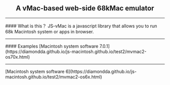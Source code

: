<center><h2>A vMac-based web-side 68kMac emulator</h2></center>
<hr>
#### What is this？
JS-vMac is a javascript library that allows you to run 68k Macintosh system or apps in browser.
<hr>
#### Examples
[Macintosh system software 7.0.1](https://diamondda.github.io/js-macintosh.github.io/test2/mvmac2-os70x.html)
<hr>
[Macintosh system software 6](https://diamondda.github.io/js-macintosh.github.io/test2/mvmac2-os6x.html)


